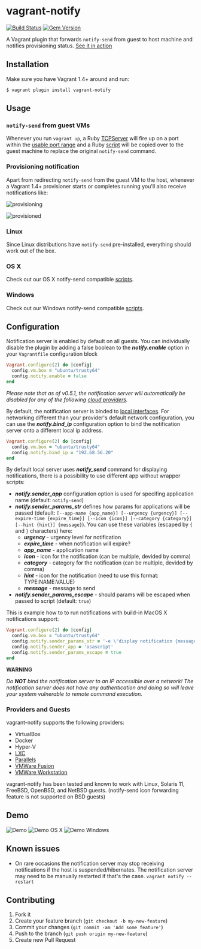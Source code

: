# vagrant-notify

[![Build Status](https://travis-ci.org/fgrehm/vagrant-notify.png)](https://travis-ci.org/fgrehm/vagrant-notify)
[![Gem Version](https://badge.fury.io/rb/vagrant-notify.png)](http://badge.fury.io/rb/vagrant-notify)

A Vagrant plugin that forwards `notify-send` from guest to host machine and
notifies provisioning status. [See it in action](#demo)


## Installation

Make sure you have Vagrant 1.4+ around and run:

```terminal
$ vagrant plugin install vagrant-notify
```


## Usage

### `notify-send` from guest VMs

Whenever you run `vagrant up`, a Ruby [TCPServer](http://www.ruby-doc.org/stdlib-1.9.3/libdoc/socket/rdoc/TCPServer.html)
will fire up on a port within the [usable port range](https://www.vagrantup.com/docs/vagrantfile/machine_settings.html)
and a Ruby [script](https://github.com/fgrehm/vagrant-notify/blob/master/files/notify-send.erb)
will be copied over to the guest machine to replace the original `notify-send`
command.

### Provisioning notification

Apart from redirecting `notify-send` from the guest VM to the host, whenever
a Vagrant 1.4+ provisioner starts or completes running you'll also receive
notifications like:

![provisioning](http://i.imgur.com/DgKjDgr.png)

![provisioned](http://i.imgur.com/UGhOAzV.png)

### Linux

Since Linux distributions have `notify-send` pre-installed, everything should work out of the box.

### OS X

Check out our OS X notify-send compatible [scripts](https://github.com/fgrehm/vagrant-notify/tree/master/examples#os-x).

### Windows

Check out our Windows notify-send compatible [scripts](https://github.com/fgrehm/vagrant-notify/tree/master/examples#windows).

## Configuration

Notification server is enabled by default on all guests. You can individually disable the plugin by adding a false boolean to the ***notify.enable*** option in your `Vagrantfile` configuration block

```ruby
Vagrant.configure(2) do |config|
  config.vm.box = "ubuntu/trusty64"
  config.notify.enable = false
end
```

_Please note that as of v0.5.1, the notification server will automatically be disabled for any of the following
[cloud providers](lib/vagrant-notify/plugin.rb#L81-L83)._

By default, the notification server is binded to [local interfaces](lib/vagrant-notify/plugin.rb#L86-L93). For networking different than your provider's default network configuration, you can use the ***notify.bind\_ip*** configuration option to bind the notification server onto a different local ip address. 

```ruby
Vagrant.configure(2) do |config|
  config.vm.box = "ubuntu/trusty64"
  config.notify.bind_ip = "192.68.56.20"
end
```

By default local server uses ***notify_send*** command for displaying notifications, there is a possibility to use different app without wrapper scripts: 
* ***notify.sender\_app*** configuration option is used for specifing application name (default: `notify-send`)
* ***notify.sender\_params\_str*** defines how params for applications will be passed (default: `[--app-name {app_name}] [--urgency {urgency}] [--expire-time {expire_time}] [--icon {icon}] [--category {category}] [--hint {hint}] {message}`). You can use these variables (escaped by `{` and `}` characters) here:
  * ***urgency*** - urgency level for notification
  * ***expire\_time*** - when notification will expire?
  * ***app\_name*** - application name
  * ***icon*** - icon for the notification (can be multiple, devided by comma)
  * ***category*** - category for the notification (can be multiple, devided by comma)
  * ***hint*** - icon for the notification (need to use this format: TYPE:NAME:VALUE)
  * ***message*** - message to send
* ***notify.sender\_params\_escape*** - should params will be escaped when passed to script (default: `true`)

This is example how to to run notifications with build-in MacOS X notifications support:
```ruby
Vagrant.configure(2) do |config|
  config.vm.box = "ubuntu/trusty64"
  config.notify.sender_params_str = '-e \'display notification {message} sound name \"default\"\''
  config.notify.sender_app = 'osascript'
  config.notify.sender_params_escape = true
end
```

**WARNING**

_Do **NOT** bind the notification server to an IP accessible over a network! The notification server does not have any authentication and doing so will leave your system vulnerable to remote command execution._

### Providers and Guests

vagrant-notify supports the following providers:

  - VirtualBox
  - Docker
  - Hyper-V
  - [LXC](https://github.com/fgrehm/vagrant-lxc)
  - [Parallels](https://github.com/Parallels/vagrant-parallels)
  - [VMWare Fusion](https://www.vagrantup.com/vmware)
  - [VMWare Workstation](https://www.vagrantup.com/vmware)

vagrant-notify has been tested and known to work with Linux, Solaris 11, FreeBSD, OpenBSD, and NetBSD guests. (notify-send icon forwarding feature is not supported on BSD guests)

## Demo

![Demo](http://i.imgur.com/tzOLvGY.gif)
![Demo OS X](http://i.imgur.com/216NIlf.gif)
![Demo Windows](http://i.imgur.com/cJYqX4y.gif)


## Known issues

* On rare occasions the notification server may stop receiving notifications if the host is suspended/hibernates. The notification server may need to be manually restarted if that's the case. `vagrant notify --restart`


## Contributing

1. Fork it
2. Create your feature branch (`git checkout -b my-new-feature`)
3. Commit your changes (`git commit -am 'Add some feature'`)
4. Push to the branch (`git push origin my-new-feature`)
5. Create new Pull Request

